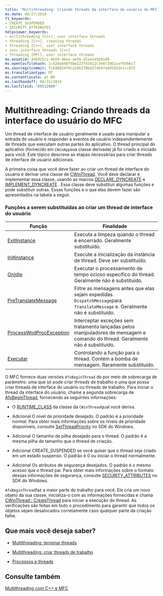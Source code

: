 ```yaml
---
title: 'Multithreading: Criando threads da interface do usuário do MFC'
ms.date: 08/27/2018
f1_keywords:
- CREATE_SUSPENDED
- SECURITY_ATTRIBUTES
helpviewer_keywords:
- multithreading [C++], user interface threads
- threading [C++], creating threads
- threading [C++], user interface threads
- user interface threads [C++]
- threading [MFC], user interface threads
ms.assetid: 446925c1-db59-46ea-ae5b-d5ae5d5b91d8
ms.openlocfilehash: 1cd28a848f9be223f43412c3e0f3961cef9db6c7
ms.sourcegitcommit: fcb48824f9ca24b1f8bd37d647a4d592de1cc925
ms.translationtype: MT
ms.contentlocale: pt-BR
ms.lasthandoff: 08/15/2019
ms.locfileid: "69512080"
---
```

# <a name="multithreading-creating-mfc-user-interface-threads"></a>Multithreading: Criando threads da interface do usuário do MFC

Um thread de interface de usuário geralmente é usado para manipular a entrada do usuário e responder a eventos de usuário independentemente de threads que executam outras partes do aplicativo. O thread principal do aplicativo (fornecido em `CWinApp`sua classe derivada) já foi criado e iniciado para você. Este tópico descreve as etapas necessárias para criar threads de interface de usuário adicionais.

A primeira coisa que você deve fazer ao criar um thread de interface do usuário é derivar uma classe de [CWinThread](../mfc/reference/cwinthread-class.md). Você deve declarar e implementar essa classe, usando as macros [DECLARE_DYNCREATE](../mfc/reference/run-time-object-model-services.md#declare_dyncreate) e [IMPLEMENT_DYNCREATE](../mfc/reference/run-time-object-model-services.md#implement_dyncreate) . Essa classe deve substituir algumas funções e pode substituir outras. Essas funções e o que elas devem fazer são apresentados na tabela a seguir.

### <a name="functions-to-override-when-creating-a-user-interface-thread"></a>Funções a serem substituídas ao criar um thread de interface do usuário

|Função|Finalidade|
|--------------|-------------|
|[ExitInstance](../mfc/reference/cwinthread-class.md#exitinstance)|Executa a limpeza quando o thread é encerrado. Geralmente substituído.|
|[InitInstance](../mfc/reference/cwinthread-class.md#initinstance)|Execute a inicialização da instância de thread. Deve ser substituído.|
|[OnIdle](../mfc/reference/cwinthread-class.md#onidle)|Executar o processamento de tempo ocioso específico do thread. Geralmente não é substituído.|
|[PreTranslateMessage](../mfc/reference/cwinthread-class.md#pretranslatemessage)|Filtre as mensagens antes que elas sejam expedidas `DispatchMessage`para `TranslateMessage` e. Geralmente não é substituído.|
|[ProcessWndProcException](../mfc/reference/cwinthread-class.md#processwndprocexception)|Interceptar exceções sem tratamento lançadas pelos manipuladores de mensagem e comando do thread. Geralmente não é substituído.|
|[Executar](../mfc/reference/cwinthread-class.md#run)|Controlando a função para o thread. Contém a bomba de mensagem. Raramente substituído.|

O MFC fornece duas versões `AfxBeginThread` do por meio de sobrecarga de parâmetro: uma que só pode criar threads de trabalho e uma que possa criar threads de interface do usuário ou threads de trabalho. Para iniciar o thread da interface do usuário, chame a segunda sobrecarga de [AfxBeginThread](../mfc/reference/application-information-and-management.md#afxbeginthread), fornecendo as seguintes informações:

- O [RUNTIME_CLASS](../mfc/reference/run-time-object-model-services.md#runtime_class) da classe da `CWinThread`qual você deriva.

- Adicional O nível de prioridade desejado. O padrão é a prioridade normal. Para obter mais informações sobre os níveis de prioridade disponíveis, consulte [SetThreadPriority](/windows/win32/api/processthreadsapi/nf-processthreadsapi-setthreadpriority) no SDK do Windows.

- Adicional O tamanho de pilha desejado para o thread. O padrão é a mesma pilha de tamanho que o thread de criação.

- Adicional CREATE_SUSPENDED se você quiser que o thread seja criado em um estado suspenso. O padrão é 0 ou iniciar o thread normalmente.

- Adicional Os atributos de segurança desejados. O padrão é o mesmo acesso que o thread pai. Para obter mais informações sobre o formato dessas informações de segurança, consulte [SECURITY_ATTRIBUTES](/previous-versions/windows/desktop/legacy/aa379560\(v=vs.85\)) no SDK do Windows.

`AfxBeginThread`faz a maior parte do trabalho para você. Ele cria um novo objeto da sua classe, inicializa-o com as informações fornecidas e chama [CWinThread:: CreateThread](../mfc/reference/cwinthread-class.md#createthread) para iniciar a execução do thread. As verificações são feitas em todo o procedimento para garantir que todos os objetos sejam desalocados corretamente caso qualquer parte da criação falhe.

## <a name="what-do-you-want-to-know-more-about"></a>Que mais você deseja saber?

- [Multithreading: terminar threads](multithreading-terminating-threads.md)

- [Multithreading: criar threads de trabalho](multithreading-creating-worker-threads.md)

- [Processos e threads](/windows/win32/ProcThread/processes-and-threads)

## <a name="see-also"></a>Consulte também

[Multithreading com C++ e MFC](multithreading-with-cpp-and-mfc.md)
